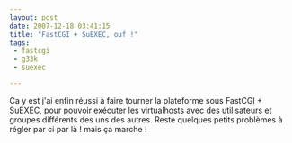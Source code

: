 ```yaml
---
layout: post
date: 2007-12-18 03:41:15
title: "FastCGI + SuEXEC, ouf !"
tags:
 - fastcgi
 - g33k
 - suexec

---
```


Ca y est j'ai enfin réussi à faire tourner la plateforme sous FastCGI + SuEXEC, pour pouvoir exécuter les virtualhosts avec des utilisateurs et groupes différents des uns des autres.
Reste quelques petits problèmes à régler par ci par là ! mais ça marche !

